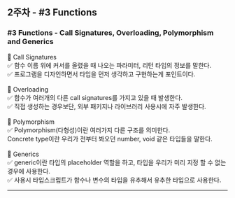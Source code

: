 ## 2주차 - #3 Functions

### #3 Functions - Call Signatures, Overloading, Polymorphism and Generics <br>
📌 Call Signatures <br>
✅ 함수 이름 위에 커서를 올렸을 때 나오는 파라미터, 리턴 타입의 정보를 말한다. <br>
✅ 프로그램을 디자인하면서 타입을 먼저 생각하고 구현하는게 포인트이다. <br><br>
📌 Overloading <br>
✅ 함수가 여러개의 다른 call signatures를 가지고 있을 때 발생한다. <br>
✅ 직접 생성하는 경우보단, 외부 패키지나 라이브러리 사용시에 자주 발생한다. <br><br>
📌 Polymorphism <br>
✅ Polymorphism(다형성)이란 여러가지 다른 구조를 의미한다. <br>
Concrete type이란 우리가 전부터 봐오던 number, void 같은 타입들을 말한다. <br><br>
📌 Generics <br>
✅ generic이란 타입의 placeholder 역할을 하고, 타입을 우리가 미리 지정 할 수 없는 경우에 사용한다. <br>
✅ 사용시 타입스크립트가 함수나 변수의 타입을 유추해서 유추한 타입으로 사용한다. <br>
***
